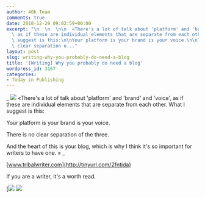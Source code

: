 ```yaml
---
author: 40k Team
comments: true
date: 2010-12-29 09:02:59+00:00
excerpt: "\n  \n  \n\n  «There's a lot of talk about 'platform' and 'brand' and 'voice',\
  \ as if these are individual elements that are separate from each other. What I\
  \ suggest is this:\n\nYour platform is your brand is your voice.\n\nThere is no\
  \ clear separation o..."
layout: post
slug: writing-why-you-probably-do-need-a-blog
title: '[Writing] Why you probably do need a blog'
wordpress_id: 3167
categories:
- Today in Publishing
---
```



  


  _
![](http://www.40kbooks.com/wp-content/uploads/quote1.jpg)
  «There's a lot of talk about 'platform' and 'brand' and 'voice', as if these are individual elements that are separate from each other. What I suggest is this:
  

Your platform is your brand is your voice.
  

There is no clear separation of the three.
  

And the heart of this is your blog, which is why I think it's so important for writers to have one. »
_  

[www.tribalwriter.com](http://tinyurl.com/2fntjda)






If you are a writer, it's a worth read.





[![](http://www.bookcafe.net/filtr/t1.png)
[![](http://www.bookcafe.net/filtr/f1.png)](http://www.facebook.com/pages/40k/122586614419616)


 
    
